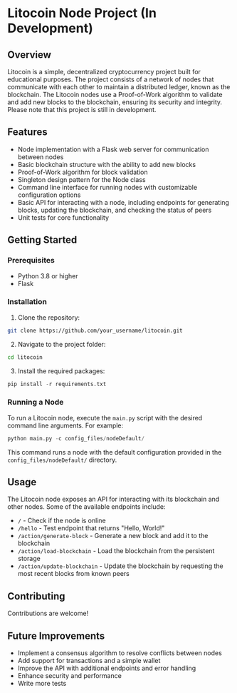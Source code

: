 # Litocoin Node Project (In Development)

## Overview

Litocoin is a simple, decentralized cryptocurrency project built for educational purposes. The project consists of a network of nodes that communicate with each other to maintain a distributed ledger, known as the blockchain. The Litocoin nodes use a Proof-of-Work algorithm to validate and add new blocks to the blockchain, ensuring its security and integrity. Please note that this project is still in development.

## Features

- Node implementation with a Flask web server for communication between nodes
- Basic blockchain structure with the ability to add new blocks
- Proof-of-Work algorithm for block validation
- Singleton design pattern for the Node class
- Command line interface for running nodes with customizable configuration options
- Basic API for interacting with a node, including endpoints for generating blocks, updating the blockchain, and checking the status of peers
- Unit tests for core functionality

## Getting Started

### Prerequisites

- Python 3.8 or higher
- Flask

### Installation

1. Clone the repository:

```bash
git clone https://github.com/your_username/litocoin.git
```

2. Navigate to the project folder:

```bash
cd litocoin
```

3. Install the required packages:

```python
pip install -r requirements.txt
```

### Running a Node

To run a Litocoin node, execute the `main.py` script with the desired command line arguments. For example:

```python
python main.py -c config_files/nodeDefault/
```

This command runs a node with the default configuration provided in the `config_files/nodeDefault/` directory.

## Usage

The Litocoin node exposes an API for interacting with its blockchain and other nodes. Some of the available endpoints include:

- `/` - Check if the node is online
- `/hello` - Test endpoint that returns "Hello, World!"
- `/action/generate-block` - Generate a new block and add it to the blockchain
- `/action/load-blockchain` - Load the blockchain from the persistent storage
- `/action/update-blockchain` - Update the blockchain by requesting the most recent blocks from known peers

## Contributing

Contributions are welcome!

## Future Improvements

- Implement a consensus algorithm to resolve conflicts between nodes
- Add support for transactions and a simple wallet
- Improve the API with additional endpoints and error handling
- Enhance security and performance
- Write more tests
